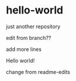 # hello-world
just another repository

edit from branch??

add more lines


Hello world!

change from readme-edits
